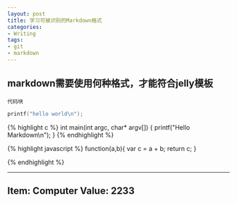 ```yaml
---
layout: post
title: 学习可被识别的Markdown格式
categories:
- Writing
tags:
- git
- markdown
---
```


## markdown需要使用何种格式，才能符合jelly模板
`代码块` 

```c++
printf("hello world\n");
````

{% highlight c %}
int main(int argc, char* argv[])
{
    printf("Hello Markdown\n");
}
{% endhighlight %}

{% highlight javascript %}
function(a,b){
    var c = a + b;
    return c;
}

{% endhighlight %}

---
Item: Computer
Value: 2233
---

